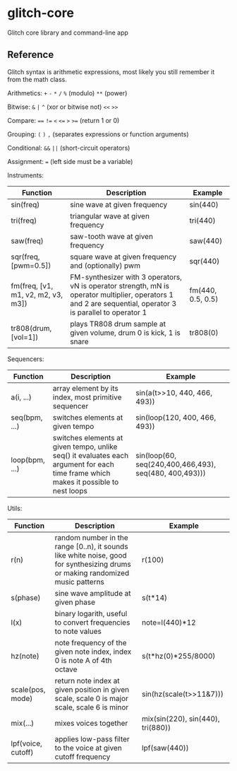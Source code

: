 # glitch-core

Glitch core library and command-line app

## Reference

Glitch syntax is arithmetic expressions, most likely you still remember it from
the math class.

Arithmetics: `+` `-` `*` `/` `%` (modulo) `**` (power)

Bitwise: `&` `|` `^` (xor or bitwise not) `<<` `>>`

Compare: `==` `!=` `<` `<=` `>` `>=` (return 1 or 0)

Grouping: `(` `)` `,` (separates expressions or function arguments)

Conditional: `&&` `||` (short-circuit operators)

Assignment: `=` (left side must be a variable)

Instruments:

| Function | Description | Example |
|----------|-------------|---------|
| sin(freq) | sine wave at given frequency | sin(440) |
| tri(freq) | triangular wave at given frequency | tri(440) |
| saw(freq) | saw-tooth wave at given frequency | saw(440) |
| sqr(freq, [pwm=0.5]) | square wave at given frequency and (optionally) pwm | sqr(440) |
| fm(freq, [v1, m1, v2, m2, v3, m3]) | FM-synthesizer with 3 operators, vN is operator strength, mN is operator multiplier, operators 1 and 2 are sequential, operator 3 is parallel to operator 1 | fm(440, 0.5, 0.5) |
| tr808(drum, [vol=1]) | plays TR808 drum sample at given volume, drum 0 is kick, 1 is snare | tr808(0) |

Sequencers:

| Function | Description | Example |
|----------|-------------|---------|
|a(i, ...) | array element by its index, most primitive sequencer | sin(a(t>>10, 440, 466, 493)) |
|seq(bpm, ...) | switches elements at given tempo | sin(loop(120, 400, 466, 493)) |
|loop(bpm, ...) | switches elements at given tempo, unlike seq() it evaluates each argument for each time frame which makes it possible to nest loops | sin(loop(60, seq(240,400,466,493), seq(480, 400,493))) |

Utils:

| Function | Description | Example |
|----------|-------------|---------|
| r(n) | random number in the range [0..n), it sounds like white noise, good for synthesizing drums or making randomized music patterns| r(100) |
| s(phase)  | sine wave amplitude at given phase | s(t*14) |
| l(x) | binary logarith, useful to convert frequencies to note values | note=l(440)*12 |
| hz(note) | note frequency of the given note index, index 0 is note A of 4th octave | s(t*hz(0)*255/8000) |
| scale(pos, mode) | return note index at given position in given scale, scale 0 is major scale, scale 6 is minor | sin(hz(scale(t>>11&7))) |
| mix(...) | mixes voices together | mix(sin(220), sin(440), tri(880)) |
| lpf(voice, cutoff) | applies low-pass filter to the voice at given cutoff frequency | lpf(saw(440)) |
